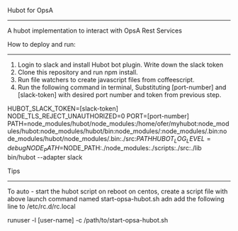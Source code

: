 Hubot for OpsA
***************

A hubot implementation to interact with OpsA Rest Services

How to deploy and run:
**********************
1. Login to slack and install Hubot bot plugin. Write down the slack token
2. Clone this repository and run npm install.
3. Run file watchers to create javascript files from coffeescript.
3. Run the following command in terminal, Substituting [port-number] and [slack-token] with desired port number and token from previous step.

HUBOT_SLACK_TOKEN=[slack-token] NODE_TLS_REJECT_UNAUTHORIZED=0 PORT=[port-number]  PATH=node_modules/hubot/node_modules:/home/ofer/myhubot:node_modules/hubot:node_modules/hubot/bin:node_modules/:node_modules/.bin:node_modules/hubot/node_modules/.bin:./src:$PATH HUBOT_LOG_LEVEL=debug NODE_PATH=$NODE_PATH:./node_modules:./scripts:./src:./lib bin/hubot --adapter slack


Tips
*****
To auto - start the hubot script on reboot on centos, create a script file with above launch command named  start-opsa-hubot.sh adn add the following line to  /etc/rc.d/rc.local
 
runuser -l  [user-name] -c /path/to/start-opsa-hubot.sh
